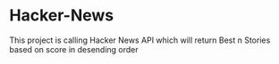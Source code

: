 # Hacker-News
This project is calling Hacker News API which will return Best n Stories based on score in desending order
